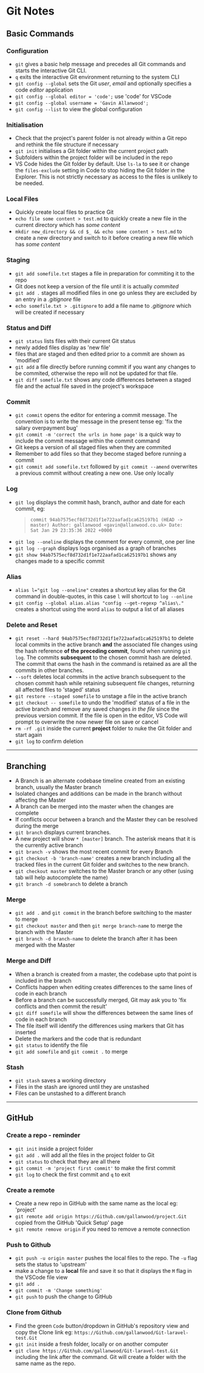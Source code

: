 
# Git Notes
## Basic Commands

### Configuration

  - `git` gives a basic help message and precedes all Git commands and starts the interactive Git CLI.
  - `q` exits the interactive Git environment returning to the system CLI
  - `git config --global` sets the Git *user*, *email* and optionally specifies a code *editor* application
  - `git config --global editor = 'code';` use 'code' for VSCode
  - `git config --global username = 'Gavin Allanwood';`
  - `git config --list` to view the global configuration

### Initialisation
- Check that the project's parent folder is not already within a Git repo and rethink the file structure if necessary
- `git init` initialises a Git folder within the current project path
- Subfolders within the project folder will be included in the repo
- VS Code hides the Git folder by default. Use `ls-la` to see it or change the `files-exclude` setting in Code to stop hiding the Git folder in the Explorer. This is not strictly necessary as access to the files is unlikely to be needed.

### Local Files
- Quickly create local files to practice Git
- `echo file some content > test.md` to quickly create a new file in the current directory which has *some content*
- `mkdir new_directory && cd $_ && echo some content > test.md` to create a new directory and switch to it before creating a new file which has *some content*

### Staging
- `git add somefile.txt` stages a file in preparation for commiting it to the repo
- Git does not keep a version of the file until it is actually *commited*
- `git add .` stages all modified files in one go unless they are excluded by an entry in a *.gitignore* file
- `echo somefile.txt > .gitignore` to add a file name to *.gitignore* which will be created if necessary

### Status and Diff
- `git status` lists files with their current Git status
- newly added files display as 'new file'
- files that are staged and then edited prior to a commit are shown as 'modified'
- `git add` a file directly before running commit if you want any changes to be commited, otherwise the repo will not be updated for that file.
- `git diff somefile.txt` shows any code differences between a staged file and the actual file saved in the project's workspace

### Commit

- `git commit` opens the editor for entering a commit message. The convention is to write the message in the present tense eg: 'fix the salary overpayment bug'
- `git commit -m 'correct the urls in home page'` is a quick way to include the commit message within the commit command
- Git keeps a version of all staged files when they are commited
- Remember to add files so that they become staged before running a commit
- `git commit add somefile.txt` followed by `git commit --amend` overwrites a previous commit without creating a new one. Use only locally

### Log

- `git log` displays the commit hash, branch, author and date for each commit, eg: 
  >`commit 94ab7575ecf8d732d1f1e722aafad1ca625197b1 (HEAD -> master)
Author: gallanwood <gavin@allanwood.co.uk>
Date:   Sat Jan 29 23:35:36 2022 +0000`
- `git log --oneline` displays the comment for every commit, one per line
- `git log --graph` displays logs organised as a graph of branches
- `git show 94ab7575ecf8d732d1f1e722aafad1ca625197b1` shows any changes made to a specific commit

### Alias

- `alias l="git log --oneline"` creates a shortcut key alias for the Git command in double-quotes, in this case `l` will shortcut to `log --online`
- `git config --global alias.alias "config --get-regexp ^alias\."` creates a shortcut using the word `alias` to output a list of all aliases

### Delete and Reset
 
- `git reset --hard 94ab7575ecf8d732d1f1e722aafad1ca625197b1` to delete local commits in the active branch **and** the associated file changes using the hash reference **of the preceding commit**, found when running `git log`. The commits **subsequent** to the chosen commit hash are deleted. The commit that owns the hash in the command is retained as are all the commits in other branches.
- `--soft` deletes local commits in the active branch subsequent to the chosen commit hash while retaining subsequent file changes, returning all affected files to 'staged' status
- `git restore --staged somefile` to unstage a file in the active branch
- `git checkout -- somefile` to undo the 'modified' status of a file in the active branch and remove any saved changes *in the file* since the previous version commit. If the file is open in the editor, VS Code will prompt to overwrite the now newer file on save or cancel
- `rm -rf .git` inside the current **project** folder to nuke the Git folder and start again
- `git log` to confirm deletion

***

## Branching

- A Branch is an alternate codebase timeline created from an existing branch, usually the Master branch
- Isolated changes and additions can be made in the branch without affecting the Master
- A branch can be merged into the master when the changes are complete
- If conflicts occur between a branch and the Master they can be resolved during the merge
- `git branch` displays current branches.
- A new project will show `* [master]` branch. The asterisk means that it is the currently active branch
- `git branch -v` shows the most recent commit for every Branch
- `git checkout -b 'branch-name'` creates a new branch including all the tracked files in the current Git folder and switches to the new branch.
- `git checkout master` switches to the Master branch or any other (using tab will help autocomplete the name)
- `git branch -d somebranch` to delete a branch

### Merge

- `git add .` and `git commit` in the branch before switching to the master to merge
- `git checkout master` and then `git merge branch-name` to merge the branch with the Master
- `git branch -d branch-name` to delete the branch after it has been merged with the Master

### Merge and Diff

- When a branch is created from a master, the codebase upto that point is included in the branch
- Conflicts happen when editing creates differences to the same lines of code in each branch 
- Before a branch can be successfully merged, Git may ask you to 'fix conflicts and then commit the result'
- `git diff somefile` will show the differences between the same lines of code in each branch
- The file itself will identify the differences using markers that Git has inserted
- Delete the markers and the code that is redundant
- `git status` to identify the file
- `git add somefile` and `git commit .` to merge

### Stash

- `git stash` saves a working directory
- Files in the stash are ignored until they are unstashed
- Files can be unstashed to a different branch
  
***
## GitHub

### Create a repo - reminder

- `git init` inside a project folder
- `git add .` will add all the files in the project folder to Git
- `git status` to check that they are all there
- `git commit -m 'project first commit'` to make the first commit
- `git log` to check the first commit and `q` to exit

### Create a remote

- Create a new repo in GitHub with the same name as the local eg: 'project'
- `git remote add origin https://Github.com/gallanwood/project.Git` copied from the GitHub 'Quick Setup' page
- `git remote remove origin` if you need to remove a remote connection 

### Push to Github
- `git push -u origin master` pushes the local files to the repo. The `-u` flag sets the status to 'upstream'
- make a change to a **local** file and save it so that it displays the `M` flag in the VSCode file view
- `git add .`
- `git commit -m 'Change something'`
- `git push` to push the change to GitHub
  
### Clone from Github

- Find the green `Code` button/dropdown in GitHub's repository view and copy the Clone link eg: `https://Github.com/gallanwood/Git-laravel-test.Git`
- `git init` inside a fresh folder, locally or on another computer
- `git clone https://Github.com/gallanwood/Git-laravel-test.Git` including the link after the command. Git will create a folder with the same name as the repo.
  






